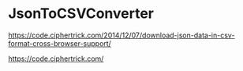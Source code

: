 # JsonToCSVConverter

https://code.ciphertrick.com/2014/12/07/download-json-data-in-csv-format-cross-browser-support/




https://code.ciphertrick.com/
